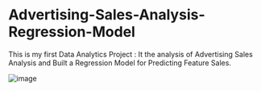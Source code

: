 # Advertising-Sales-Analysis-Regression-Model
This is my first Data Analytics Project : It the analysis of Advertising Sales Analysis and Built a Regression Model for Predicting Feature Sales.


![image](https://github.com/Ankit-KCode/Advertising-Sales-Analysis-Regression-Model/assets/161492976/f88f9b20-4bdc-4e28-b159-2060e4f91b66)
